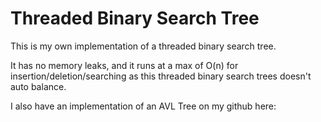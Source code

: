 # Threaded Binary Search Tree
This is my own implementation of a threaded binary search tree. 

It has no memory leaks, and it runs at a max of O(n) for insertion/deletion/searching as this threaded binary search trees doesn't auto balance.

I also have an implementation of an AVL Tree on my github here:
